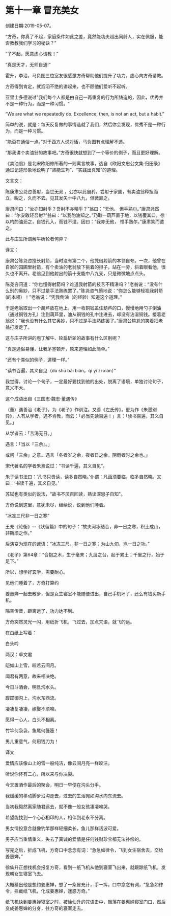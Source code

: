 # 第十一章 冒充美女

创建日期:2019-05-07。

“方奇，你真了不起，家庭条件如此之差，竟然能功夫超出同龄人，实在佩服，能否教教我们学习的秘诀？”

“了不起，愿意虚心请教！”

“真是天才，无师自通!”

霍升，李洽，马负图三位室友很感激方奇帮助他们提升了功力，虚心向方奇请教。

方奇得到肯定，就滔滔不绝的讲起来，也不顾他们爱听不起听。

亚里士多德说过"我们每个人都是由自己一再重复的行为所铸造的，因此，优秀并不是一种行为，而是一种习惯。"

“We are what we repeatedly do. Excellence, then, is not an act, but a habit.”

简单的说，就是：每天反复做的事情造就了我们，然后你会发现，优秀不是一种行为，而是一种习惯。

“能否在通俗一点。”对于西方人说对话，马负图有点理解不透。

“那我讲个卖油翁的故事吧。”方奇很快就想到了一个等价的例子，而且更好理解。

《卖油翁》是北宋欧阳修所著的一则寓言故事，选自《欧阳文忠公文集·归田录》通过记述形象地说明了“熟能生巧”、“实践出真知”的道理。

文言文：

陈康肃公尧咨善射，当世无双 ，公亦以此自矜。尝射于家圃，有卖油翁释担而立，睨之，久而不去。见其发矢十中八九，但微颔之。　　

康肃问曰：“汝亦知射乎？吾射不亦精乎？”翁曰：“无他， 但手熟尔。”康肃忿然曰：“尔安敢轻吾射?”翁曰：“以我酌油知之。”乃取一葫芦置于地，以钱覆其口，徐以杓酌油沥之，自钱孔入，而钱不湿。因曰：“我亦无他， 惟手熟尔。”康肃笑而遣之。

此与庄生所谓解牛斫轮者何异？

译文：

康肃公陈尧咨擅长射箭，当时没有第二个，他凭借射箭的本领自夸。一次，他曾在自家的园圃里射箭，有个卖油的老翁放下挑着的担子，站在一旁，斜着眼看他，很久也不离开。老翁见到他射出的箭十支能中八九支，只是微微地点点头。　　　

陈尧咨问道：“你也懂得射箭吗？难道我射箭的技艺不精湛吗？”老翁说：“没有什么别的奥妙，只不过是手法熟练罢了。”陈尧咨气愤地说：“你怎么能够轻视我射箭(的本领）！”老翁说：“凭我倒油（的经验）知道这个道理。”

于是老翁取出一个葫芦放在地上，用一枚铜钱盖住葫芦的口，慢慢地用勺子倒油（通过铜钱方孔）注到葫芦里，油从铜钱的孔中注进去，却没有沾湿铜钱。接着老翁说：“我也没有什么其它奥妙，只不过是手法熟练罢了。”康肃公尴尬的笑着把老翁打发走了。　　

这与庄子所讲的庖丁解牛、轮扁斫轮的故事有什么区别呢？

“真是通俗易懂，让我茅塞顿开，原来道理如此简单。”

“还有个类似的例子，道理一样。”

“读书百遍，其义自见（dú shū bǎi biàn，qí yì zì xiàn）”

我觉得，讨论一个句子，一定最好要找到他的出处，脱离了语境，单独讨论句子，意义不大。

这个成语出自《三国志·魏志·董遇传》

（董）遇善治《老子》，为《老子》作训注。又善《左氏传》，更为作《朱墨别异》，人有从学者，遇不肯教，而云：「必当先读百遍！」言：「读书百遍，其义自见。」

从学者云：「苦渴无日。」

遇言：「当以『三余』。」

或问「三余」之意。遇言「冬者岁之余，夜者日之余，阴雨者时之余也。」

宋代著名的学者朱熹说过：“书读千遍，其义自见”。

朱子读书法曰：‘凡书只贵读，读多自然晓。’仆谓：凡画须要临，临多自然晓。又曰：‘书读千遍，其义自见。’

苏轼也有类似的说法，“故书不厌百回读，熟读深思子自知"。

方奇说到这里，意犹未尽，继续说，说到他们睡着。

“冰冻三尺非一日之寒”

王充《论衡》--《状留篇》中的句子：“故夫河冰结合，非一日之寒，积土成山，非斯须之作。”

后演变为现在的谚语：“冰冻三尺，非一日之寒；为山九仞，岂一日之功。”

《老子》第64章：“合抱之木，生于毫末；九层之台，起于累土；千里之行，始于足下。”

所以，想学好玄学，需要耐心。

见他们睡着了，方奇打算约

姜惠婵一起去散步，但是女生寝室不能随便进出，自己手机坏了，还么有钱买新手机。

隔空传音，距离远了，功力达不到。

方奇突然灵光一闪，用纸折飞机，飞过去，加点咒语，就飞的远。

在白纸上写着：

白头吟

两汉：卓文君

皑如山上雪，皎若云间月。

闻君有两意，故来相决绝。

今日斗酒会，明旦沟水头。

躞蹀御沟上，沟水东西流。

凄凄复凄凄，嫁娶不须啼。

愿得一心人，白头不相离。

竹竿何袅袅，鱼尾何簁簁！

男儿重意气，何用钱刀为！

译文

爱情应该像山上的雪一般纯洁，像云间月亮一样皎洁。

听说你怀有二心，所以来与你决裂。

今天置酒作最后的聚会，明日一早便在沟头分手。

我缓缓的移动脚步沿沟走去，过去的生活宛如沟水向东流去。

当初我毅然离家随君远去，就不像一般女孩凄凄啼哭。

希望能找到一个心心相印的人，相伴到老永不分离。

男女情投意合就像钓竿那样轻细柔长，鱼儿那样活波可爱。

男子应当重情重义，失去了真诚的爱情是任何钱财珍宝都无法补偿的。

写完之后，折成飞机，方奇口中念念有词：“急急如律令，飞到女生宿舍去，交给姜惠婵。”

徐仙升正想找机会报复方奇，看到一纸飞机从他到寝室飞出来，就跟踪纸飞机，发现朝女生寝室飞去。

大概猜出他是想约姜惠婵，想了一条冒充计，手一挥，口中念念有词，“急急如律令，拦截纸飞机，化成姜惠婵，迷惑方奇。”

纸飞机快到姜惠婵寝室之时，被徐仙升的咒语击中，飘落在姜惠婵寝室门口，然后变成姜惠婵的分身，往方奇的寝室走去。